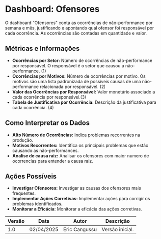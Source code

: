 # Dashboard: Ofensores

O dashboard "Ofensores" conta as ocorrências de não-performance por semana e mês, justificando e apontando qual ofensor foi responsável por cada ocorrência. As ocorrências são contadas em quantidade e valor.

## Métricas e Informações

*   **Ocorrências por Setor:** Número de ocorrências de não-performance por responsável. O responsável é o setor que causou a não-performance. (1)
*   **Ocorrências por Motivos:** Número de ocorrências por motivo. Os motivos são uma lista padronizada de possíveis causas de uma não-performance relacionada por responsável. (2)
*   **Valor das Ocorrências por Responsável:** Valor monetário associado a cada ocorrência por responsável.(3)
*   **Tabela de Justificativa por Ocorrência:** Descrição da justificativa para cada ocorrência. (4)

## Como Interpretar os Dados

*   **Alto Número de Ocorrências:** Indica problemas recorrentes na produção.
*   **Motivos Recorrentes:** Identifica os principais problemas que estão causando as não-performances.
* **Analise de causa raiz:** Analisar os ofensores com maior numero de ocorrencias para entender a causa raiz.

## Ações Possíveis

*   **Investigar Ofensores:** Investigar as causas dos ofensores mais frequentes.
*   **Implementar Ações Corretivas:** Implementar ações para corrigir os problemas identificados.
*   **Monitorar a Eficácia:** Monitorar a eficácia das ações corretivas.


| Versão | Data       | Autor       | Descrição |
|--------|------------|-------------|-----------
| 1.0    |02/04/2025 | Eric Cangussu | Versão inicial.|